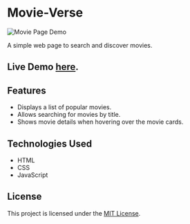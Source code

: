 # Movie-Verse
![Movie Page Demo](Assets/MovieVerse-Demo-App.gif)

A simple web page to search and discover movies.
 
## Live Demo [here](https://movie14verse.netlify.app).

## Features

- Displays a list of popular movies.
- Allows searching for movies by title.
- Shows movie details when hovering over the movie cards.

## Technologies Used

- HTML
- CSS
- JavaScript

## License

This project is licensed under the [MIT License](LICENSE).
